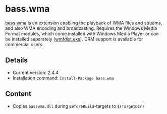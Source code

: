 bass.wma
===

[bass.wma] is an extension enabling the playback of WMA files and streams, and also WMA encoding and broadcasting. Requires the Windows Media Format modules, which come installed with Windows Media Player or can be installed separately ([wmfdist.exe](http://www.un4seen.com/download.php?x/wmfdist.exe)). DRM support is available for commercial users.

Details
---
  - Current version: 2.4.4
  - Installation command: ``Install-Package bass.wma``

Content
---
  - Copies ``basswma.dll`` during ``BeforeBuild``-targets to ``$(TargetDir)``

[bass.wma]:       http://www.un4seen.com/bass.html